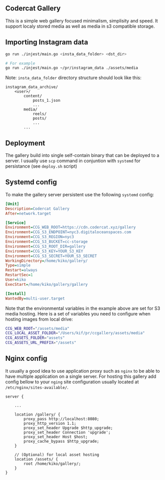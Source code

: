 ## Codercat Gallery

This is a simple web gallery focused minimalism, simplisity and speed. It support localy stored media as well as media in s3 compatible storage.

## Importing Instagram data

```bash
go run ./injest/main.go <insta_data_folder> <dst_dir>

# For example
go run ./injest/main.go ~/pr/instagram_data ./assets/media
```

Note: `insta_data_folder` directory structure should look like this:

```
instagram_data_archive/
    <user>/
        content/
            posts_1.json
            ...
        media/
            reels/
            posts/
            ...
        ...
```

## Deployment

The gallery build into single self-contain binary that can be deployed to a server. I usually use `scp` command in conjuntion with `systemd` for persistance (see `deploy.sh` script)

## Systemd config

To make the gallery server persistent use the following `systemd` config:

```ini
[Unit]
Description=Codercat Gallery
After=network.target

[Service]
Environment=CCG_WEB_ROOT=https://cdn.codercat.xyz/gallery
Environment=CCG_S3_ENDPOINT=nyc3.digitaloceanspaces.com
Environment=CCG_S3_REGION=nyc3
Environment=CCG_S3_BUCKET=cc-storage
Environment=CCG_S3_ROOT_DIR=gallery
Environment=CCG_S3_KEY=YOUR_S3_KEY
Environment=CCG_S3_SECRET=YOUR_S3_SECRET
WorkingDirectory=/home/kiko/gallery/
Type=simple
Restart=always
RestartSec=1
User=kiko
ExecStart=/home/kiko/gallery/gallery

[Install]
WantedBy=multi-user.target
```

Note that the environmental variables in the example above are set for S3 media hosting. Here is a set of variables you need to configure when hosting images from local drive:

```sh
CCG_WEB_ROOT="/assets/media"
CCG_LOCAL_ASSET_FOLDER="/Users/kif/pr/ccgallery/assets/media"
CCG_ASSETS_FOLDER="assets"
CCG_ASSETS_URL_PREFIX="/assets"
```

## Nginx config

It usually a good idea to use application proxy such as `nginx` to be able to have multiple application on a single server. 
For hosting this gallery add config bellow to your `nging` site configuration usually located at `/etc/nginx/sites-available/`.

```nginx
server {
    
    ...
    
    location /gallery/ {
        proxy_pass http://localhost:8080;
        proxy_http_version 1.1;
        proxy_set_header Upgrade $http_upgrade;
        proxy_set_header Connection 'upgrade';
        proxy_set_header Host $host;
        proxy_cache_bypass $http_upgrade;
    }

    // (Optional) for local asset hosting
    location /assets/ {
        root /home/kiko/gallery/;
    }
}
```
